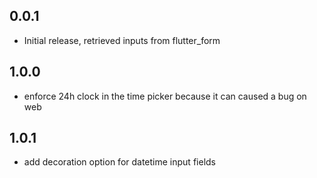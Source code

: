## 0.0.1

* Initial release, retrieved inputs from flutter_form

## 1.0.0

* enforce 24h clock in the time picker because it can caused a bug on web

## 1.0.1

* add decoration option for datetime input fields